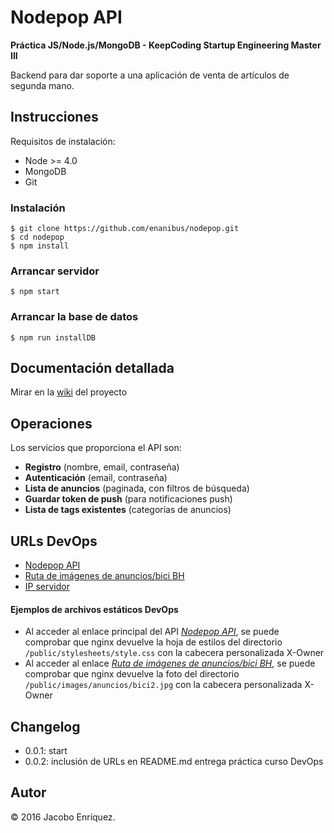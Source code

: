 # Nodepop API

**Práctica JS/Node.js/MongoDB - KeepCoding Startup Engineering Master III**

Backend para dar soporte a una aplicación de venta de artículos de segunda mano.

## Instrucciones

Requisitos de instalación:

- Node >= 4.0
- MongoDB
- Git

### Instalación

	$ git clone https://github.com/enanibus/nodepop.git
	$ cd nodepop
	$ npm install
      
### Arrancar servidor
	$ npm start
      
### Arrancar la base de datos
	$ npm run installDB
	
## Documentación detallada
Mirar en la [wiki](https://github.com/enanibus/nodepop/wiki) del proyecto

## Operaciones
Los servicios que proporciona el API son:

- **Registro** (nombre, email, contraseña)
- **Autenticación** (email, contraseña)
- **Lista de anuncios** (paginada, con filtros de búsqueda)
- **Guardar token de push** (para notificaciones push)
- **Lista de tags existentes** (categorías de anuncios)

## URLs DevOps

- [Nodepop API](http://nodepop.jacoboenriquez.com/)
- [Ruta de imágenes de anuncios/bici BH](http://nodepop.jacoboenriquez.com/images/anuncios/bici2.jpg)
- [IP servidor](http://52.37.152.144/)

#### Ejemplos de archivos estáticos DevOps
- Al acceder al enlace principal del API *[Nodepop API](http://nodepop.jacoboenriquez.com/)*, se puede comprobar que nginx devuelve la hoja de estilos del directorio `/public/stylesheets/style.css` con la cabecera personalizada X-Owner
- Al acceder al enlace *[Ruta de imágenes de anuncios/bici BH](http://nodepop.jacoboenriquez.com/images/anuncios/bici2.jpg)*, se puede comprobar que nginx devuelve la foto del directorio `/public/images/anuncios/bici2.jpg` con la cabecera personalizada X-Owner

## Changelog

* 0.0.1: start
* 0.0.2: inclusión de URLs en README.md entrega práctica curso DevOps


## Autor

&copy; 2016 Jacobo Enríquez.


